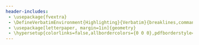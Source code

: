 ```yaml
---
header-includes:
 - \usepackage{fvextra}
 - \DefineVerbatimEnvironment{Highlighting}{Verbatim}{breaklines,commandchars=\\\{\}}
 - \usepackage[letterpaper, margin=1in]{geometry}
 - \hypersetup{colorlinks=false,allbordercolors={0 0 0},pdfborderstyle={/S/U/W 1}}
---
```


